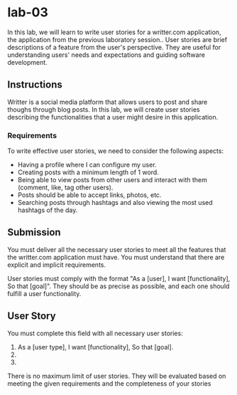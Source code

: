 # lab-03

In this lab, we will learn to write user stories for a writter.com application, the application from the previous laboratory session.. User stories are brief descriptions of a feature from the user's perspective. They are useful for understanding users' needs and expectations and guiding software development.

## Instructions

Writter is a social media platform that allows users to post and share thoughs through blog posts. In this lab, we will create user stories describing the functionalities that a user might desire in this application.

### Requirements
To write effective user stories, we need to consider the following aspects:

- Having a profile where I can configure my user.
- Creating posts with a minimum length of 1 word.
- Being able to view posts from other users and interact with them (comment, like, tag other users).
- Posts should be able to accept links, photos, etc.
- Searching posts through hashtags and also viewing the most used hashtags of the day.

## Submission

You must deliver all the necessary user stories to meet all the features that the writter.com application must have. You must understand that there are explicit and implicit requirements.

User stories must comply with the format "As a [user], I want [functionality], So that [goal]". They should be as precise as possible, and each one should fulfill a user functionality.


## User Story

You must complete this field with all necessary user stories:

1. As a [user type], I want [functionality], So that [goal].
2.  
3. 

There is no maximum limit of user stories. They will be evaluated based on meeting the given requirements and the completeness of your stories
